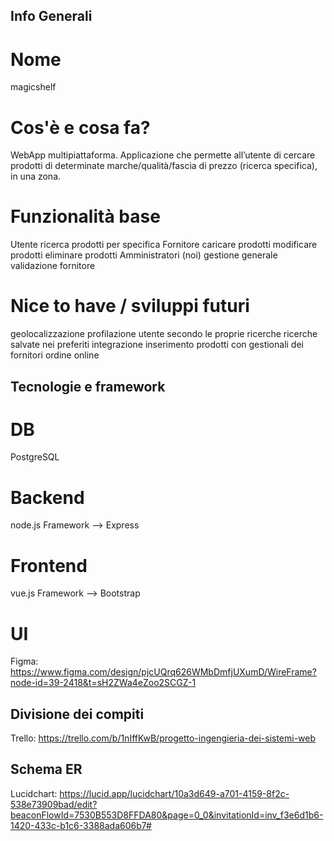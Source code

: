 ## Info Generali

# Nome
magicshelf

# Cos'è e cosa fa?
WebApp multipiattaforma.
Applicazione che permette all’utente di cercare prodotti di determinate marche/qualità/fascia di prezzo (ricerca specifica), in una zona.

# Funzionalità base
Utente
	ricerca prodotti per specifica
Fornitore
	caricare prodotti
	modificare prodotti
	eliminare prodotti
Amministratori (noi)
	gestione generale
	validazione fornitore

# Nice to have / sviluppi futuri
geolocalizzazione
profilazione utente secondo le proprie ricerche
ricerche salvate nei preferiti
integrazione inserimento prodotti con gestionali dei fornitori
ordine online

## Tecnologie e framework

# DB
PostgreSQL

# Backend
node.js
Framework --> Express

# Frontend
vue.js
Framework --> Bootstrap

# UI
Figma: https://www.figma.com/design/pjcUQrq626WMbDmfjUXumD/WireFrame?node-id=39-2418&t=sH2ZWa4eZoo2SCGZ-1

## Divisione dei compiti
Trello: https://trello.com/b/1nIffKwB/progetto-ingengieria-dei-sistemi-web

## Schema ER
Lucidchart: https://lucid.app/lucidchart/10a3d649-a701-4159-8f2c-538e73909bad/edit?beaconFlowId=7530B553D8FFDA80&page=0_0&invitationId=inv_f3e6d1b6-1420-433c-b1c6-3388ada606b7#
